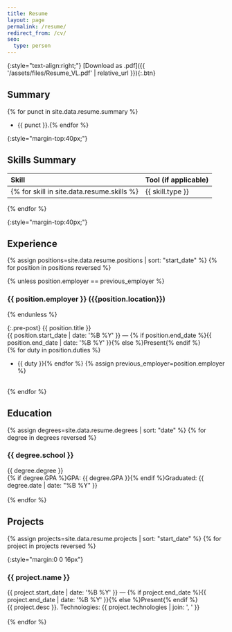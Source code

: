 ```yaml
---
title: Resume
layout: page
permalink: /resume/
redirect_from: /cv/
seo:
  type: person
---
```


{:style="text-align:right;"}
[Download as .pdf]({{ '/assets/files/Resume_VL.pdf' | relative_url  }}){:.btn}

## Summary

{% for punct in site.data.resume.summary %}
- {{ punct }}.{% endfor %}

{:style="margin-top:40px;"}
## Skills Summary

| Skill        | Tool (if applicable) |
|:-------------|:---------------------|
{% for skill in site.data.resume.skills %}| {{ skill.type }} | {% for tool in skill.tools %}{{ tool }}{% unless forloop.last %}, {% endunless %}{% endfor %} |  
{% endfor %}

{:style="margin-top:40px;"}
## Experience

{% assign positions=site.data.resume.positions | sort: "start_date" %}
{% for position in positions reversed %}

{% unless position.employer == previous_employer %}

### {{ position.employer }} ({{position.location}})

{% endunless %}

{:.pre-post}
{{ position.title }}
<time datetime="{{ position.start_date | date_to_xmlschema }}" style="display:block;">
  {{ position.start_date | date: '%B %Y' }} &mdash; {% if position.end_date %}{{ position.end_date | date: '%B %Y' }}{% else %}Present{% endif %}
</time>
{% for duty in position.duties %}
- {{ duty }}{% endfor %}
{% assign previous_employer=position.employer %}
<br />
{% endfor %}

## Education

{% assign degrees=site.data.resume.degrees | sort: "date" %}
{% for degree in degrees reversed %}

### {{ degree.school }}

{{ degree.degree }}
<time datetime="{{ degree.date | date_to_xmlschema }}" style="display:block;">{% if degree.GPA %}GPA: {{ degree.GPA }}{% endif %}Graduated: {{ degree.date | date: "%B %Y" }}</time>
<br />
{% endfor %}

## Projects

{% assign projects=site.data.resume.projects | sort: "start_date" %}
{% for project in projects reversed %}

{:style="margin:0 0 16px"}
### {{ project.name }}

<time datetime="{{ project.start_date | date_to_xmlschema }}" style="display:block;">
  {{ project.start_date | date: '%B %Y' }} &mdash; {% if project.end_date %}{{ project.end_date | date: '%B %Y' }}{% else %}Present{% endif %}
</time>  
{{ project.desc }}.  
<span class="pre-post">Technologies:</span> {{ project.technologies | join: ', ' }}<br />
<br />
{% endfor %}
